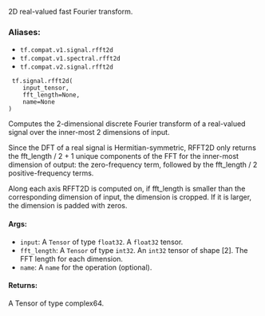 
2D real-valued fast Fourier transform.
### Aliases:
- `tf.compat.v1.signal.rfft2d`
- `tf.compat.v1.spectral.rfft2d`
- `tf.compat.v2.signal.rfft2d`

```
 tf.signal.rfft2d(
    input_tensor,
    fft_length=None,
    name=None
)
```

Computes the 2-dimensional discrete Fourier transform of a real-valued signal over the inner-most 2 dimensions of input.

Since the DFT of a real signal is Hermitian-symmetric, RFFT2D only returns the fft_length / 2 + 1 unique components of the FFT for the inner-most dimension of output: the zero-frequency term, followed by the fft_length / 2 positive-frequency terms.

Along each axis RFFT2D is computed on, if fft_length is smaller than the corresponding dimension of input, the dimension is cropped. If it is larger, the dimension is padded with zeros.
#### Args:
- `input`: A `Tensor` of type `float32`. A `float32` tensor.
- `fft_length`: A `Tensor` of type `int32`. An `int32` tensor of shape [2]. The FFT length for each dimension.
- `name`: A `name` for the operation (optional).
#### Returns:

A Tensor of type complex64.
